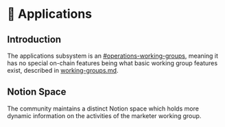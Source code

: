 # 🌉 Applications

## Introduction





The applications subsystem is an [#operations-working-groups](working-groups.md#operations-working-groups "mention"), meaning it has no special on-chain features being what basic working group features exist, described in [working-groups.md](working-groups.md "mention").&#x20;

## Notion Space&#x20;

The community maintains a distinct Notion space which holds more dynamic information on the activities of the marketer working group.

